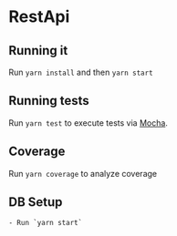 # RestApi

## Running it
Run `yarn install` and then `yarn start`

## Running tests

Run `yarn test` to execute tests via [Mocha](https://mochajs.org).

## Coverage
Run `yarn coverage` to analyze coverage


## DB Setup

```
- Run `yarn start`
